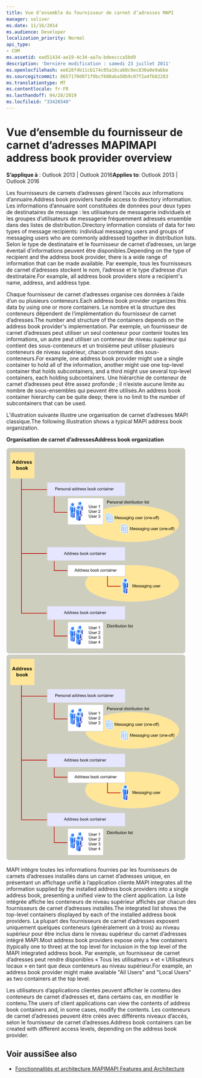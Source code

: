 ```yaml
---
title: Vue d’ensemble du fournisseur de carnet d’adresses MAPI
manager: soliver
ms.date: 11/16/2014
ms.audience: Developer
localization_priority: Normal
api_type:
- COM
ms.assetid: ead51434-ae19-4c34-aa7a-bdeeccca5bd9
description: 'Derniére modification : samedi 23 juillet 2011'
ms.openlocfilehash: ee628f4b11cb174c05a16ca60c9ec830a0e9abbe
ms.sourcegitcommit: 8657170d071f9bcf680aba50b9c07f2a4fb82283
ms.translationtype: MT
ms.contentlocale: fr-FR
ms.lasthandoff: 04/28/2019
ms.locfileid: "33426540"
---
```

# <a name="mapi-address-book-provider-overview"></a><span data-ttu-id="806e7-103">Vue d’ensemble du fournisseur de carnet d’adresses MAPI</span><span class="sxs-lookup"><span data-stu-id="806e7-103">MAPI address book provider overview</span></span>
  
<span data-ttu-id="806e7-104">**S’applique à** : Outlook 2013 | Outlook 2016</span><span class="sxs-lookup"><span data-stu-id="806e7-104">**Applies to**: Outlook 2013 | Outlook 2016</span></span> 
  
<span data-ttu-id="806e7-105">Les fournisseurs de carnets d’adresses gèrent l’accès aux informations d’annuaire.</span><span class="sxs-lookup"><span data-stu-id="806e7-105">Address book providers handle access to directory information.</span></span> <span data-ttu-id="806e7-106">Les informations d’annuaire sont constituées de données pour deux types de destinataires de message : les utilisateurs de messagerie individuels et les groupes d’utilisateurs de messagerie fréquemment adressés ensemble dans des listes de distribution.</span><span class="sxs-lookup"><span data-stu-id="806e7-106">Directory information consists of data for two types of message recipients: individual messaging users and groups of messaging users who are commonly addressed together in distribution lists.</span></span> <span data-ttu-id="806e7-107">Selon le type de destinataire et le fournisseur de carnet d’adresses, un large éventail d’informations peuvent être disponibles.</span><span class="sxs-lookup"><span data-stu-id="806e7-107">Depending on the type of recipient and the address book provider, there is a wide range of information that can be made available.</span></span> <span data-ttu-id="806e7-108">Par exemple, tous les fournisseurs de carnet d’adresses stockent le nom, l’adresse et le type d’adresse d’un destinataire.</span><span class="sxs-lookup"><span data-stu-id="806e7-108">For example, all address book providers store a recipient's name, address, and address type.</span></span>
  
<span data-ttu-id="806e7-109">Chaque fournisseur de carnet d’adresses organise ces données à l’aide d’un ou plusieurs conteneurs.</span><span class="sxs-lookup"><span data-stu-id="806e7-109">Each address book provider organizes this data by using one or more containers.</span></span> <span data-ttu-id="806e7-110">Le nombre et la structure des conteneurs dépendent de l’implémentation du fournisseur de carnet d’adresses.</span><span class="sxs-lookup"><span data-stu-id="806e7-110">The number and structure of the containers depends on the address book provider's implementation.</span></span> <span data-ttu-id="806e7-111">Par exemple, un fournisseur de carnet d’adresses peut utiliser un seul conteneur pour contenir toutes les informations, un autre peut utiliser un conteneur de niveau supérieur qui contient des sous-conteneurs et un troisième peut utiliser plusieurs conteneurs de niveau supérieur, chacun contenant des sous-conteneurs.</span><span class="sxs-lookup"><span data-stu-id="806e7-111">For example, one address book provider might use a single container to hold all of the information, another might use one top-level container that holds subcontainers, and a third might use several top-level containers, each holding subcontainers.</span></span> <span data-ttu-id="806e7-112">Une hiérarchie de conteneur de carnet d’adresses peut être assez profonde ; il n’existe aucune limite au nombre de sous-ensembles qui peuvent être utilisés.</span><span class="sxs-lookup"><span data-stu-id="806e7-112">An address book container hierarchy can be quite deep; there is no limit to the number of subcontainers that can be used.</span></span>
  
<span data-ttu-id="806e7-113">L’illustration suivante illustre une organisation de carnet d’adresses MAPI classique.</span><span class="sxs-lookup"><span data-stu-id="806e7-113">The following illustration shows a typical MAPI address book organization.</span></span>
  
<span data-ttu-id="806e7-114">**Organisation de carnet d’adresses**</span><span class="sxs-lookup"><span data-stu-id="806e7-114">**Address book organization**</span></span>
  
<span data-ttu-id="806e7-115">![Organisation de carnet d’adresses](media/amapi_04.gif "Organisation Carnet d’adresses")</span><span class="sxs-lookup"><span data-stu-id="806e7-115">![Address book organization](media/amapi_04.gif "Address book organization")</span></span>
  
<span data-ttu-id="806e7-116">MAPI intègre toutes les informations fournies par les fournisseurs de carnets d’adresses installés dans un carnet d’adresses unique, en présentant un affichage unifié à l’application cliente.</span><span class="sxs-lookup"><span data-stu-id="806e7-116">MAPI integrates all the information supplied by the installed address book providers into a single address book, presenting a unified view to the client application.</span></span> <span data-ttu-id="806e7-117">La liste intégrée affiche les conteneurs de niveau supérieur affichés par chacun des fournisseurs de carnet d’adresses installés.</span><span class="sxs-lookup"><span data-stu-id="806e7-117">The integrated list shows the top-level containers displayed by each of the installed address book providers.</span></span> <span data-ttu-id="806e7-118">La plupart des fournisseurs de carnet d’adresses exposent uniquement quelques conteneurs (généralement un à trois) au niveau supérieur pour être inclus dans le niveau supérieur du carnet d’adresses intégré MAPI.</span><span class="sxs-lookup"><span data-stu-id="806e7-118">Most address book providers expose only a few containers (typically one to three) at the top level for inclusion in the top level of the MAPI integrated address book.</span></span> <span data-ttu-id="806e7-119">Par exemple, un fournisseur de carnet d’adresses peut rendre disponibles « Tous les utilisateurs » et « Utilisateurs locaux » en tant que deux conteneurs au niveau supérieur.</span><span class="sxs-lookup"><span data-stu-id="806e7-119">For example, an address book provider might make available "All Users" and "Local Users" as two containers at the top level.</span></span>
  
<span data-ttu-id="806e7-120">Les utilisateurs d’applications clientes peuvent afficher le contenu des conteneurs de carnet d’adresses et, dans certains cas, en modifier le contenu.</span><span class="sxs-lookup"><span data-stu-id="806e7-120">The users of client applications can view the contents of address book containers and, in some cases, modify the contents.</span></span> <span data-ttu-id="806e7-121">Les conteneurs de carnet d’adresses peuvent être créés avec différents niveaux d’accès, selon le fournisseur de carnet d’adresses.</span><span class="sxs-lookup"><span data-stu-id="806e7-121">Address book containers can be created with different access levels, depending on the address book provider.</span></span> 
  
## <a name="see-also"></a><span data-ttu-id="806e7-122">Voir aussi</span><span class="sxs-lookup"><span data-stu-id="806e7-122">See also</span></span>

- [<span data-ttu-id="806e7-123">Fonctionnalités et architecture MAPI</span><span class="sxs-lookup"><span data-stu-id="806e7-123">MAPI Features and Architecture</span></span>](mapi-features-and-architecture.md)


